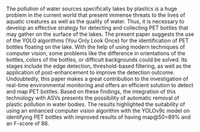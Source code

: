 The pollution of water sources specifically lakes by plastics is a huge problem in the current world that present immense threats to the lives of aquatic creatures as well as the quality of water. 
Thus, it is necessary to develop an effective strategy for detecting and collecting PET bottles that may gather on the surface of the lakes. 
The present paper suggests the use of the YOLO algorithms (You Only Look Once) for the identification of PET bottles floating on the lake. 
With the help of using modern techniques of computer vision, some problems like the difference in orientations of the bottles, colors of the bottles, or difficult backgrounds could be solved. 
Its stages include the edge detection, threshold-based filtering, as well as the application of post-enhancement to improve the detection outcome. Undoubtedly, this paper makes a great contribution to the investigation of real-time environmental monitoring and offers an efficient solution to detect and map PET bottles. Based on these findings, the integration of this technology with ASVs presents the possibility of automatic removal of plastic pollution in water bodies. 
The results highlighted the suitability of using an enhanced computer vision algorithm with the YOLOv9c model on identifying PET bottles with improved results of having map@50=89% and an F-score of 88.
